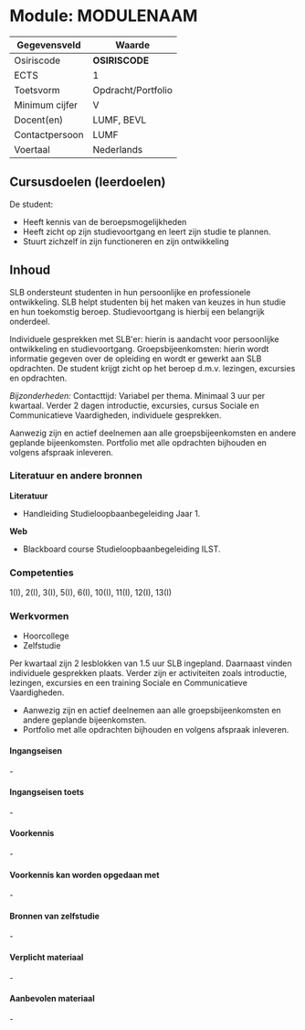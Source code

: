 # Module: __MODULENAAM__

| Gegevensveld  | Waarde |
| ------------- | ------------- |
| Osiriscode  | __OSIRISCODE__  |
| ECTS  | 1 |
| Toetsvorm  | Opdracht/Portfolio |
| Minimum cijfer  | V |
| Docent(en)  | LUMF, BEVL |
| Contactpersoon  | LUMF |
| Voertaal  | Nederlands |

## Cursusdoelen (leerdoelen)

De student:  
 
- Heeft kennis van de beroepsmogelijkheden
- Heeft zicht op zijn studievoortgang en leert zijn studie te plannen.
- Stuurt zichzelf in zijn functioneren en zijn ontwikkeling

## Inhoud

SLB ondersteunt studenten in hun persoonlijke en professionele ontwikkeling. SLB helpt studenten bij het maken van keuzes in hun studie en hun toekomstig beroep. Studievoortgang is hierbij een belangrijk onderdeel.
 
Individuele gesprekken met SLB'er: hierin is aandacht voor persoonlijke ontwikkeling en studievoortgang.
Groepsbijeenkomsten: hierin wordt informatie gegeven over de opleiding en wordt er gewerkt aan SLB opdrachten.
De student krijgt zicht op het beroep d.m.v. lezingen, excursies en opdrachten.

*Bijzonderheden:*
Contacttijd: Variabel per thema. Minimaal 3 uur per kwartaal. Verder 2 dagen introductie, excursies, cursus Sociale en Communicatieve Vaardigheden, individuele gesprekken.
 
Aanwezig zijn en actief deelnemen aan alle groepsbijeenkomsten en andere geplande bijeenkomsten.
Portfolio met alle opdrachten bijhouden en volgens afspraak inleveren.

### Literatuur en andere bronnen

**Literatuur**  
- Handleiding Studieloopbaanbegeleiding Jaar 1.

**Web**
- Blackboard course Studieloopbaanbegeleiding ILST.

### Competenties
1(I), 2(I), 3(I), 5(I), 6(I), 10(I), 11(I), 12(I), 13(I)

### Werkvormen  
- Hoorcollege
- Zelfstudie

Per kwartaal zijn 2 lesblokken van 1.5 uur SLB ingepland. Daarnaast vinden individuele gesprekken plaats. Verder zijn er activiteiten zoals introductie, lezingen, excursies en een training Sociale en Communicatieve Vaardigheden.

- Aanwezig zijn en actief deelnemen aan alle groepsbijeenkomsten en andere geplande bijeenkomsten.
- Portfolio met alle opdrachten bijhouden en volgens afspraak inleveren.

#### Ingangseisen 
\- 

#### Ingangseisen toets
\- 

#### Voorkennis
\-

#### Voorkennis kan worden opgedaan met
\-

#### Bronnen van zelfstudie
\-

#### Verplicht materiaal
\-

#### Aanbevolen materiaal
\-

